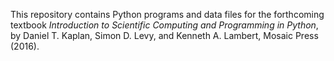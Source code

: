 This repository contains Python programs and data files for the forthcoming textbook
<i>Introduction to Scientific Computing and Programming in Python</i>, 
by Daniel T. Kaplan, Simon D. Levy, and Kenneth A. Lambert, Mosaic Press (2016).
